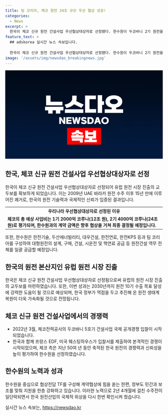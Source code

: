 ```yaml
---
title: 팀 코리아, 체코 원전 24조 규모 우선 협상 성공!
categories:
  - News
excerpt: >
  한국이 체코 신규 원전 건설사업 우선협상대상자로 선정됐다. 한수원이 두코바니 2기 원전을 건설하고, 교두보를 확보했다. 이로써 한국은 15년 만에 유럽시장에 본격 진출했고, 체코 정부와의 계약 금액은 향후 협상을 통해 결정될 예정이다. 이번 선정은 한국의 원전기술력과 국제적 신뢰로 이뤄진 것으로, 이를 통해 유럽에 원전을 수출할 수 있는 국가로 성장했다. 이번 성과는 2030년까지 원전 10기 수출 목표에도 도움을 줄 것으로 예상되며, 체코 원전 수출 계약이 최종 성사되면 국내 원전 업계에 새로운 활력을 불어넣을 것으로 기대된다.
feature_text: >
  ## adskorea 실시간 뉴스 속보입니다.

  한국이 체코 신규 원전 건설사업 우선협상대상자로 선정됐다. 한수원이 두코바니 2기 원전을 건설하고, 교두보를 확보했다. 이로써 한국은 15년 만에 유럽시장에 본격 진출했고, 체코 정부와의 계약 금액은 향후 협상을 통해 결정될 예정이다. 이번 선정은 한국의 원전기술력과 국제적 신뢰로 이뤄진 것으로, 이를 통해 유럽에 원전을 수출할 수 있는 국가로 성장했다. 이번 성과는 2030년까지 원전 10기 수출 목표에도 도움을 줄 것으로 예상되며, 체코 원전 수출 계약이 최종 성사되면 국내 원전 업계에 새로운 활력을 불어넣을 것으로 기대된다.
image: '/assets/img/newsdao_breakingnews.jpg'
---
```


<p><img src="/assets/img/newsdao_breakingnews.jpg" alt="adskorea 속보" /></p>

<h2 data-ke-size="size26">한국, 체코 신규 원전 건설사업 우선협상대상자로 선정</h2>

<p data-ke-size="size16">한국이 체코 신규 원전 건설사업 우선협상대상자로 선정되어 유럽 원전 시장 진출의 교두보를 확보하게 되었습니다. 이는 2009년 UAE 바라카 원전 수주 이후 15년 만에 이루어진 쾌거로, 한국의 원전 기술력과 국제적인 신뢰가 입증된 결과입니다.</p>

<table>
  <tr>
    <td style="text-align: center; height: 17px;"><b>우리나라 우선협상대상자로 선정된 이유</b></td>
  </tr>
  <tr>
    <td><b>체코의 총 예상 사업비는 1기 2000억 코루나(12조 원), 2기 4000억 코루나(24조 원)로 평가되며, 한수원과의 계약 금액은 향후 협상을 거쳐 최종 결정될 예정입니다.</b></td>
  </tr>
</table>

<p data-ke-size="size16">또한, 한수원은 한전기술, 두산에너빌리티, 대우건설, 한전연료, 한전KPS 등과 팀 코리아를 구성하여 대형원전의 설계, 구매, 건설, 시운전 및 핵연료 공급 등 원전건설 역무 전체를 일괄 공급할 예정입니다.</p>

<h2 data-ke-size="size26">한국의 원전 본산지인 유럽 원전 시장 진출</h2>

<p data-ke-size="size16">한국은 체코 신규 원전 건설사업 우선협상대상자로 선정됨으로써 유럽의 원전 시장 진출의 교두보를 마련하였습니다. 또한, 이번 성과는 2030년까지 원전 10기 수출 목표 달성에 강력한 도움이 될 것으로 예상되며, 한국 정부가 역점을 두고 추진해 온 원전 생태계 복원이 더욱 가속화될 것으로 전망됩니다.</p>

<h2 data-ke-size="size26">체코 신규 원전 건설사업에서의 경쟁력</h2>

<ul>
  <li>2022년 3월, 체코전력공사의 두코바니 5호기 건설사업 국제 공개경쟁 입찰이 시작되었습니다.</li>
  <li>한국과 함께 프랑스 EDF, 미국 웨스팅하우스가 입찰서를 제출하여 본격적인 경쟁이 시작되었으며, 체코 측은 지난 50여 년 동안 축적된 한국 원전의 경쟁력과 신뢰성을 높이 평가하여 한수원을 선정하였습니다.</li>
</ul>

<h2 data-ke-size="size26">한수원의 노력과 성과</h2>

<p data-ke-size="size16">한수원을 중심으로 협상전담 TF를 구성해 계약협상에 힘을 쏟는 한편, 정부도 민간과 보조를 맞춰 지원을 한층 강화하고 있습니다. 이러한 노력으로 2년 4개월에 걸친 수주전이 일단락되면서 한국 원전산업의 국제적 위상을 다시 한번 확인시켜 줬습니다.</p>
실시간 뉴스 속보는, <a href="https://newsdao.kr" rel="dofollow">https://newsdao.kr</a>


